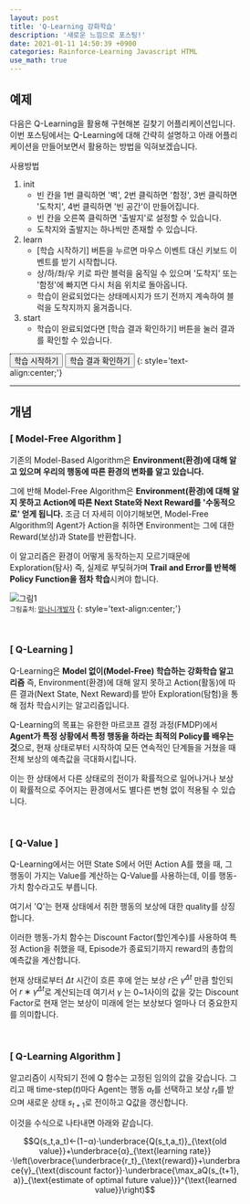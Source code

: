 ```yaml
---
layout: post
title: 'Q-Learning 강화학습'
description: '새로운 느낌으로 포스팅!'
date: 2021-01-11 14:50:39 +0900
categories: Rainforce-Learning Javascript HTML
use_math: true
---
```

## 예제
다음은 Q-Learning을 활용해 구현해본 길찾기 어플리케이션입니다. 이번 포스팅에서는 Q-Learning에 대해 간략히 설명하고 아래 어플리케이션을 만들어보면서 활용하는 방법을 익혀보겠습니다. 

사용방법
1. init
    - 빈 칸을 1번 클릭하면 '벽', 2번 클릭하면 '함정', 3번 클릭하면 '도착지', 4번 클릭하면 '빈 공간'이 만들어집니다.
    - 빈 칸을 오른쪽 클릭하면 '출발지'로 설정할 수 있습니다.
    - 도착지와 출발지는 하나씩만 존재할 수 있습니다.
2. learn
    - [학습 시작하기] 버튼을 누르면 마우스 이벤트 대신 키보드 이벤트를 받기 시작합니다.
    - 상/하/좌/우 키로 파란 블럭을 움직일 수 있으며 '도착지' 또는 '함정'에 빠지면 다시 처음 위치로 돌아옵니다.
    - 학습이 완료되었다는 상태메시지가 뜨기 전까지 계속하여 블럭을 도착지까지 옮겨줍니다.
3. start
    - 학습이 완료되었다면 [학습 결과 확인하기] 버튼을 눌러 결과를 확인할 수 있습니다.


<div class="container" id='container'>
    <canvas id="canvas_background" width="600" height="400"></canvas>
    <canvas id="canvas" width="600" height="400"></canvas>
</div>

<button onclick="learn()">학습 시작하기</button>
<button onclick="start()">학습 결과 확인하기</button>
{: style='text-align:center;'}

<script>
    let learningRate=1.0, discount=0.9, t=0
    
    const ctx = canvas.getContext('2d');
    const ctxBg = canvas_background.getContext('2d');
    const floor = Math.floor;
    let size = 50;
    let wNum = 9
    let hNum = 9
    let boxWidth = size * wNum;
    let boxHeight = size * hNum;
    canvas_background.width = canvas.width = boxWidth;
    container.style.height = boxHeight + 'px';
    canvas_background.height = canvas.height = boxHeight;
    let islearning = false
    let iscomplete = false
    let isstart = false
    let endPoint = [-1, -1]
    let startPoint = [-1, -1]
    let now = [-1, -1]

    const map = new Array(floor(boxHeight/size));
    const weight = new Array(floor(boxHeight/size))

    const init = () => {
        for(let i=0; i<map.length; i++){
            map[i] = new Array(floor(boxWidth/size)).fill(0);
            weight[i] = new Array(floor(boxWidth/size))
        }
        for(let i = 0; i<weight.length;i++){
            for(let j = 0;j<weight[i].length;j++){
                weight[i][j]=new Array(4).fill(0)
            }
        }

        for(let i = 0; i < floor(boxHeight/size); i++){
            for(let j = 0; j < floor(boxWidth/size); j++){
                ctxBg.strokeRect(j*size, i*size, size, size);
            }
        }
    }

    const getReward = (x, y) => {
        if(map[y][x] == 2){
            return -1
        }
        if(map[y][x] == 3){
            return +1
        }
        return 0
    }

    const isWall = (x, y) => y < 0 || y >= hNum || x < 0 || x >= wNum || map[y][x] == 1 ? true : false;

    const updateQvalue = (px, py, ax, ay, a) => {
        let [x, y] = [px+ax, py+ay]
        let r = getReward(x, y)
        weight[py][px][a] = (1-learningRate)*weight[py][px][a] + learningRate*(r + discount*Math.max(...weight[y][x])) 
        console.log(`${px}, ${py}, ${a} => ${weight[py][px][a]}`)
        return r
    }

    const registerEvents = () => {
        canvas.addEventListener('click', e => {
            if(islearning) return false;

            let {offsetX: rx, offsetY: ry} = e;
            let [x, y] = [floor(rx/size), floor(ry/size)];

            if(x == startPoint[0] && y == startPoint[1]) return false;

            let value = ++map[y][x] % 4;
            if(value == 0){ // none
                ctx.clearRect(x*size, y*size, size, size);
                return true;
            }
            if(value == 1){//wall
                ctx.fillStyle = '#ccc';
                ctx.fillRect(x*size, y*size, size, size);
                return true;
            }
            if(value == 2){ //-1 point
                ctx.fillStyle = 'red';
                ctx.fillRect(x*size, y*size, size, size);
                return true;
            }
            if(value == 3){//+1 point
                if (endPoint.reduce((prev, cur) => prev + cur) != -2){
                    let [px, py] = endPoint;
                    map[py][px] = 0;
                    ctx.clearRect(px*size, py*size, size, size);
                }
                endPoint = [x, y];
                ctx.fillStyle = 'green';
                ctx.fillRect(x*size, y*size, size, size);
                return true;
            }
        });
        canvas.addEventListener('contextmenu', e => {
            if(islearning) return false;

            let {offsetX: rx, offsetY: ry} = e;
            let [x, y] = [floor(rx/size), floor(ry/size)];
            map[y][x] = 4;
            if (startPoint.reduce((prev, cur) => prev + cur) != -2){
                let [px, py] = startPoint;
                map[py][px] = 0;
                ctx.clearRect(px*size, py*size, size, size);
            }
            startPoint = [x, y];
            ctx.fillStyle = 'blue';
            ctx.fillRect(x*size, y*size, size, size);
            return false
        })
        document.body.addEventListener('keydown', ({keyCode}) => {
            if(!islearning) return false;
            event.preventDefault();
            event.stopPropagation();
            let key = keyCode % 37;
            let [x, y] = now
            ctx.clearRect(x*size, y*size, size, size)
            switch(key){
                case 0: // left
                    if(isWall(x-1, y)) break
                    if(updateQvalue(x--, y, -1, 0, key)){
                        [x, y] = startPoint;
                        if(Math.max(...weight[y][x]) != 0){
                            alert('학습이 완료되었습니다. start()를 실행할 수 있습니다.')
                            iscomplete = true
                        }
                    }
                    break
                case 1: // top
                    if(isWall(x, y-1)) break
                    if(updateQvalue(x, y--, 0, -1, key)){
                        [x, y] = startPoint;
                        if(Math.max(...weight[y][x]) != 0){
                            alert('학습이 완료되었습니다. start()를 실행할 수 있습니다.')
                            iscomplete = true

                        }
                    }
                    break
                case 2: // right
                    if(isWall(x+1, y)) break
                    if(updateQvalue(x++, y, +1, 0, key)){
                        [x, y] = startPoint;
                        if(Math.max(...weight[y][x]) != 0){
                            alert('학습이 완료되었습니다. start()를 실행할 수 있습니다.')
                            iscomplete = true

                        }
                    }
                    break
                case 3: // bottom
                    if(isWall(x, y+1)) break
                    if(updateQvalue(x, y++, 0, +1, key)){
                        [x, y] = startPoint;
                        if(Math.max(...weight[y][x]) != 0){
                            alert('학습이 완료되었습니다. start()를 실행할 수 있습니다.')
                            iscomplete = true

                        }
                    }
                    break
            }
            ctx.fillRect(x*size, y*size, size, size)
            now = [x, y]
        })
    }
    const learn = () => {
        if(startPoint.reduce((prev, now) => prev + now) == -2 || endPoint.reduce((prev, now) => prev + now) == -2){
            alert("출발지 또는 도착지가 설정되지 않았습니다.")
            return false;
        }
        if(isstart) return false
        ctx.fillStyle = 'blue'
        now = startPoint;
        islearning = true

    }

    const start = () => {
        if(!iscomplete) {
            alert("학습이 완료되지 않았습니다. learn()을 먼저 실행해주세요.")
            return false;
        }

        isstart = true

        ctx.clearRect(now[0]*size, now[1]*size, size, size);
        now = startPoint;
        let before = null;
        let move = setInterval(()=>{
            if(now[0] == endPoint[0] && now[1] == endPoint[1]){
                clearInterval(move)
            }
            let [x, y] = now
            if(before) ctx.clearRect(before[0]*size, before[1]*size, size, size)
            ctx.fillRect(x*size, y*size, size, size)
            let action = weight[y][x].indexOf(Math.max(...weight[y][x]))
            if(action == 0){
                x--
            }else if(action == 1){
                y--
            }else if(action == 2){
                x++
            }else if(action == 3){
                y++
            }
            before = [now[0], now[1]]
            now = [x, y]
        }, 500)
    }
    
    init();
    registerEvents();

    
</script>

---

## 개념

### [ Model-Free Algorithm ]

기존의 Model-Based Algorithm은 **Environment(환경)에 대해 알고 있으며 우리의 행동에 따른 환경의 변화를 알고 있습니다.**

그에 반해 Model-Free Algorithm은 **Environment(환경)에 대해 알지 못하고 Action에 따른 Next State와 Next Reward를 '수동적으로' 얻게 됩니다.** 조금 더 자세히 이야기해보면, Model-Free Algorithm의 Agent가 Action을 취하면 Environment는 그에 대한 Reward(보상)과 State를 반환합니다.

이 알고리즘은 환경이 어떻게 동작하는지 모르기때문에 Exploration(탐사) 즉, 실제로 부딪혀가며 **Trail and Error를 반복해 Policy Function을 점차 학습**시켜야 합니다. 

![그림1](https://img1.daumcdn.net/thumb/R1280x0/?scode=mtistory2&fname=https%3A%2F%2Fblog.kakaocdn.net%2Fdn%2FqTURh%2FbtqBOsVDNcz%2FH9KgbAldN1olQjXbEKa7Bk%2Fimg.png)
<br>
<small>그림출처: [망나니개발자][man]</small>
{: style='text-align:center;'}

<br>

### [ Q-Learning ]

Q-Learning은 **Model 없이(Model-Free) 학습하는 강화학습 알고리즘** 즉, Environment(환경)에 대해 알지 못하고 Action(활동)에 따른 결과(Next State, Next Reward)를 받아 Exploration(탐험)을 통해 점차 학습시키는 알고리즘입니다.

Q-Learning의 목표는 유한한 마르코프 결정 과정(FMDP)에서 **Agent가 특정 상황에서 특정 행동을 하라는 최적의 Policy를 배우는 것**으로, 현재 상태로부터 시작하여 모든 연속적인 단계들을 거쳤을 때 전체 보상의 예측값을 극대화시킵니다.

이는 한 상태에서 다른 상태로의 전이가 확률적으로 일어나거나 보상이 확률적으로 주어지는 환경에서도 별다른 변형 없이 적용될 수 있습니다.

<br>

### [ Q-Value ]
Q-Learning에서는 어떤 State S에서 어떤 Action A를 했을 때, 그 행동이 가지는 Value를 계산하는 Q-Value를 사용하는데, 이를 행동-가치 함수라고도 부릅니다. 

여기서 'Q'는 현재 상태에서 취한 행동의 보상에 대한 quality를 상징합니다.

이러한 행동-가치 함수는 Discount Factor(할인계수)를 사용하여 특정 Action을 취했을 때, Episode가 종료되기까지 reward의 총합의 예측값을 계산합니다.

현재 상태로부터 $Δt$ 시간이 흐른 후에 얻는 보상 $r$은  $γ^{Δt}$ 만큼 할인되어 $r∗γ^{Δt}$로 계산되는데 여기서 $γ$ 는 0~1사이의 값을 갖는 Discount Factor로 현재 얻는 보상이 미래에 얻는 보상보다 얼마나 더 중요한지를 의미합니다.

<br>

### [ Q-Learning Algorithm ]
알고리즘이 시작되기 전에 Q 함수는 고정된 임의의 값을 갖습니다. 그리고 매 time-step($t$)마다 Agent는 행동 $a_t$를 선택하고 보상 $r_t$를 받으며 새로운 상태 $s_{t+1}$로 전이하고 Q값을 갱신합니다.

이것을 수식으로 나타내면 아래와 같습니다.

$$Q(s_t,a_t)←(1−α)⋅\underbrace{Q(s_t,a_t)}_{\text{old value}}+\underbrace{α}_{\text{learning rate}}⋅\left(\overbrace{\underbrace{r_t}_{\text{reward}}+\underbrace{γ}_{\text{discount factor}}⋅\underbrace{\max_aQ(s_{t+1}, a)}_{\text{estimate of optimal future value}}}^{\text{learned value}}\right)$$





[man]: https://mangkyu.tistory.com/61?category=767742


<style scoped>
    *{
        box-sizing: border-box;
    }
    .container{
        position: relative;
    }
    canvas{
        position: absolute;
        border: 1px solid #2e2e2e;
    }
</style>